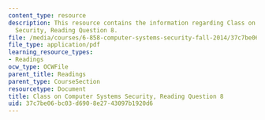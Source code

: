 ```yaml
---
content_type: resource
description: This resource contains the information regarding Class on Computer Systems
  Security, Reading Question 8.
file: /media/courses/6-858-computer-systems-security-fall-2014/37c7be06bc03d6908e2743097b1920d6_MIT6_858F14_Reading8.pdf
file_type: application/pdf
learning_resource_types:
- Readings
ocw_type: OCWFile
parent_title: Readings
parent_type: CourseSection
resourcetype: Document
title: Class on Computer Systems Security, Reading Question 8
uid: 37c7be06-bc03-d690-8e27-43097b1920d6
---
```


